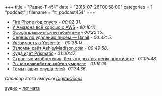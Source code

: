 +++
title = "Радио-Т 454"
date = "2015-07-26T00:58:00"
categories = [ "podcast",]
filename = "rt_podcast454"
+++

- [Fire Phone год спустя](http://www.cnet.com/news/fire-phone-one-year-later-why-amazons-smartphone-flamed-out/) - *00:02:31*.
- [У Амазона всё хорошо с AWS](http://social.techcrunch.com/2015/07/23/amazons-aws-unit-reports-q2-revenue-of-1-8b-391m-profit/) - *00:16:11*.
- [Google швыряется петабайтами](http://prsm.tc/RJCvul) - *00:23:15*.
- [Сервис по удалению писем — Dmail](http://social.techcrunch.com/2015/07/23/dmail-makes-your-gmail-messages-self-destruct/) - *00:32:15*.
- [Уязвимость в Yosemite](http://www.theregister.co.uk/2015/07/22/os_x_root_hole/) - *00:36:18*.
- [Взломан сайт AshleyMadison.com](http://habrahabr.ru/post/263147/) - *00:49:58*.
- [Куда идет Prismatic](http://social.techcrunch.com/2015/07/20/prismatic-pivots/) - *01:00:47*.
- [Странные изобретения, без которых вы легко проживете](http://prsm.tc/dhAs0Y) - *01:05:48*.
- [Рынок разработки сайтов умирает](http://siliconrus.com/2015/07/digital-is-dying/) - *01:18:18*.
- [Темы наших слушателей](https://radio-t.com/p/2015/07/21/prep-454/)- *01:34:36*.

_Спонсор этого выпуска [DigitalOcean](https://do.co/radiot)_

[аудио](https://cdn.radio-t.com/rt_podcast454.mp3) • [лог чата](http://chat.radio-t.com/logs/radio-t-454.html)
<audio src="https://cdn.radio-t.com/rt_podcast454.mp3" preload="none"></audio>

